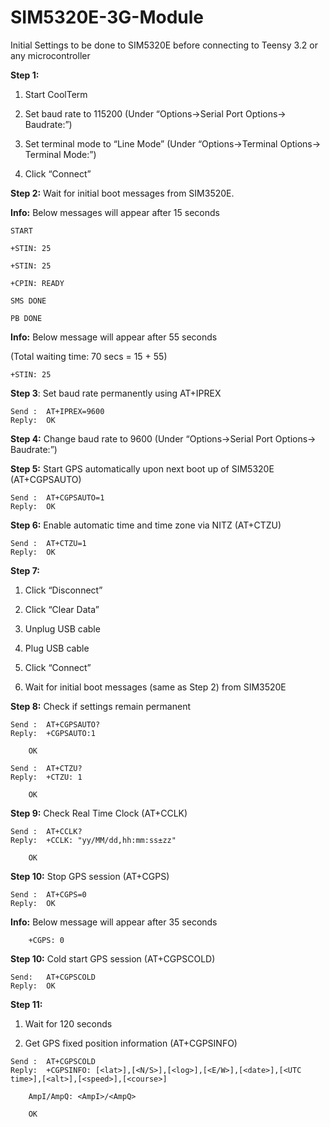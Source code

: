 # SIM5320E-3G-Module

Initial Settings to be done to SIM5320E before connecting to Teensy 3.2 or any microcontroller

**Step 1:**
1. Start CoolTerm

2. Set baud rate to 115200 (Under “Options->Serial Port Options-> Baudrate:”)

3. Set terminal mode to “Line Mode” (Under “Options->Terminal Options-> Terminal Mode:”)

4. Click “Connect”

**Step 2:**
Wait for initial boot messages from SIM3520E.

**Info:** Below messages will appear after 15 seconds
```
START

+STIN: 25

+STIN: 25

+CPIN: READY

SMS DONE

PB DONE
```
**Info:** Below message will appear after 55 seconds

(Total waiting time: 70 secs = 15 + 55)
```
+STIN: 25
```
**Step 3**:
Set baud rate permanently using AT+IPREX
```
Send :	AT+IPREX=9600
Reply:	OK
```
**Step 4:**
Change baud rate to 9600 (Under “Options->Serial Port Options-> Baudrate:”)

**Step 5:**
Start GPS automatically upon next boot up of SIM5320E (AT+CGPSAUTO)
```
Send : 	AT+CGPSAUTO=1
Reply: 	OK
```
**Step 6:**
Enable automatic time and time zone via NITZ (AT+CTZU)
```
Send :	AT+CTZU=1
Reply:	OK
```
**Step 7:**
1. Click “Disconnect”

2. Click “Clear Data”

3. Unplug USB cable

4. Plug USB cable

5. Click “Connect”

6. Wait for initial boot messages (same as Step 2) from SIM3520E

**Step 8:**
Check if settings remain permanent
```
Send : 	AT+CGPSAUTO?
Reply: 	+CGPSAUTO:1
	
	OK
	
Send : 	AT+CTZU?
Reply: 	+CTZU: 1
	
	OK
```
**Step 9:**
Check Real Time Clock (AT+CCLK)
```
Send :	AT+CCLK?
Reply:	+CCLK: "yy/MM/dd,hh:mm:ss±zz"

	OK
```
**Step 10:**
Stop GPS session (AT+CGPS)
```	
Send :	AT+CGPS=0
Reply:	OK
```
**Info:** Below message will appear after 35 seconds
```
	+CGPS: 0
```
**Step 10:**
Cold start GPS session (AT+CGPSCOLD)
```
Send:	AT+CGPSCOLD
Reply:	OK
```
**Step 11:**
1. Wait for 120 seconds

2. Get GPS fixed position information (AT+CGPSINFO)
```
Send :	AT+CGPSCOLD
Reply:	+CGPSINFO: [<lat>],[<N/S>],[<log>],[<E/W>],[<date>],[<UTC time>],[<alt>],[<speed>],[<course>]

	AmpI/AmpQ: <AmpI>/<AmpQ>

	OK
```
